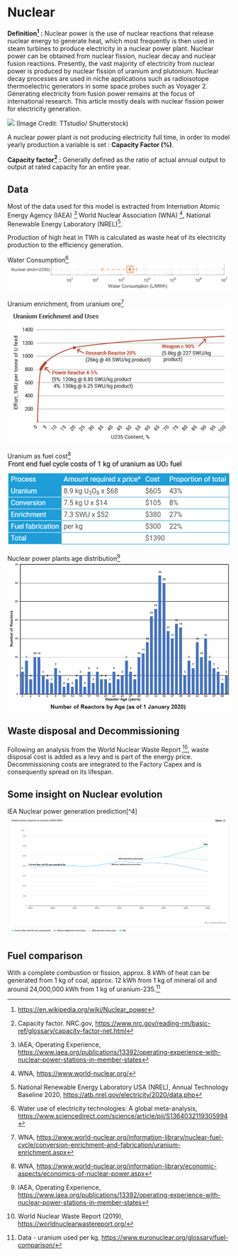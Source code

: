 # Nuclear

**Definition[^1] :**
Nuclear power is the use of nuclear reactions that release nuclear energy to generate heat, which most frequently is then used in steam turbines to produce electricity in a nuclear power plant. Nuclear power can be obtained from nuclear fission, nuclear decay and nuclear fusion reactions. Presently, the vast majority of electricity from nuclear power is produced by nuclear fission of uranium and plutonium. Nuclear decay processes are used in niche applications such as radioisotope thermoelectric generators in some space probes such as Voyager 2. Generating electricity from fusion power remains at the focus of international research. This article mostly deals with nuclear fission power for electricity generation.

![](nuclearpowerpic.jpg) 
(Image Credit: TTstudio/ Shutterstock)

A nuclear power plant is not producing electricity full time, in order to model yearly production a variable is set : **Capacity Factor (%)**.

**Capacity factor[^2] :** Generally defined as the ratio of actual annual output to output at rated capacity for an entire year.  

## Data     
Most of the data used for this model is extracted from Internation Atomic Energy Agency (IAEA) [^3]
World Nuclear Association (WNA) [^5], National Renewable Energy Laboratory (NREL)[^6]. 

Production of high heat in TWh is calculated as waste heat of its electricity production to the efficiency generation.

Water Consumption[^7]
![](nuclear_water.png) 

Uranium enrichment, from uranium ore[^8]
![](uranium_enrichment.PNG) 

Uranium as fuel cost[^9]
![](uranium_cost.PNG) 

Nuclear power plants age distribution[^3]
![](nuclear_age_distribution.png) 

## Waste disposal and Decommissioning
Following an analysis from the World Nuclear Waste Report [^10], waste disposal cost is added as a levy and is part of the energy price.
Decommissioning costs are integrated to the Factory Capex and is consequently spread on its lifespan. 

## Some insight on Nuclear evolution
IEA Nuclear power generation prediction[^4]
![](nuclear_capacity_forecast.PNG) 

## Fuel comparison
With a complete combustion or fission, approx. 8 kWh of heat can be generated from 1 kg of coal, approx. 12 kWh from 1 kg of mineral oil and around 24,000,000 kWh from 1 kg of uranium-235.[^13]



[^1]: https://en.wikipedia.org/wiki/Nuclear_power
[^2]: Capacity factor. NRC.gov, https://www.nrc.gov/reading-rm/basic-ref/glossary/capacity-factor-net.html
[^3]: IAEA, Operating Experience, https://www.iaea.org/publications/13392/operating-experience-with-nuclear-power-stations-in-member-states
[^5]: WNA, https://www.world-nuclear.org/
[^6]: National Renewable Energy Laboratory USA (NREL), Annual Technology Baseline 2020, https://atb.nrel.gov/electricity/2020/data.php
[^7]: Water use of electricity technologies: A global meta-analysis, https://www.sciencedirect.com/science/article/pii/S1364032119305994
[^8]: WNA, https://www.world-nuclear.org/information-library/nuclear-fuel-cycle/conversion-enrichment-and-fabrication/uranium-enrichment.aspx
[^9]: WNA, https://www.world-nuclear.org/information-library/economic-aspects/economics-of-nuclear-power.aspx
[^10]: World Nuclear Waste Report (2019), https://worldnuclearwastereport.org/
[^12]: Nuclear waste heat recovery system and efficiency, https://www.sciencedirect.com/science/article/abs/pii/S0306261921001975
[^13]: Data - uranium used per kg, https://www.euronuclear.org/glossary/fuel-comparison/
[^14]: Data - efficiency and heat recovery factor, https://www.sciencedirect.com/science/article/abs/pii/S0306261921001975
[^15]: Working: https://www.eia.gov/energyexplained/nuclear/nuclear-power-plants.php#:~:text=Nuclear%20power%20comes%20from%20nuclear,magnetic%20generators%20to%20produce%20electricity.

